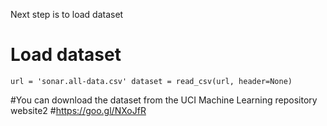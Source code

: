 Next step is to load dataset

# Load dataset
`url = 'sonar.all-data.csv'
dataset = read_csv(url, header=None)`

#You can download the dataset from the UCI Machine Learning repository website2
#https://goo.gl/NXoJfR